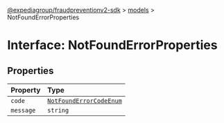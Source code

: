 [@expediagroup/fraudpreventionv2-sdk](../../index.md) > [models](../index.md) > NotFoundErrorProperties

# Interface: NotFoundErrorProperties

## Properties

| Property  | Type                                                                           |
| :-------- | :----------------------------------------------------------------------------- |
| `code`    | [`NotFoundErrorCodeEnum`](../type-aliases/type-alias.NotFoundErrorCodeEnum.md) |
| `message` | `string`                                                                       |
